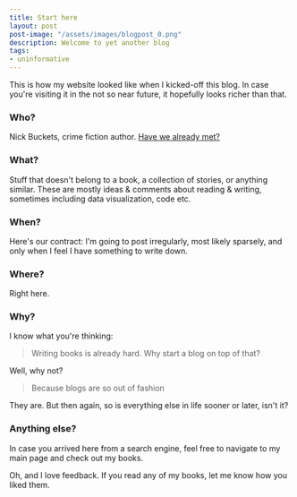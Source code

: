 ```yaml
---
title: Start here
layout: post
post-image: "/assets/images/blogpost_0.png"
description: Welcome to yet another blog
tags:
- uninformative
---
```


This is how my website looked like when I kicked-off this blog. In case you're visiting it in the not so near future,
it hopefully looks richer than that.

### Who?

Nick Buckets, crime fiction author. [Have we already met?]({{site.url}}{{site.baseurl}}/#about)

### What?
Stuff that doesn't belong to a book, a collection of stories, or anything similar. These are mostly
ideas & comments about reading & writing, sometimes including data visualization, code etc.

### When?

Here's our contract: I'm going to post irregularly, most likely sparsely, and only when I feel I have
something to write down.

### Where?

Right here.

### Why?

I know what you're thinking:

> Writing books is already hard. Why start a blog on top of that?

Well, why not?

> Because blogs are so out of fashion

They are. But then again, so is everything else in life sooner or later, isn't it?

### Anything else?

In case you arrived here from a search engine, feel free to navigate to my main page and check out 
my books.

Oh, and I love feedback. If you read any of my books, let me know how you liked them.
